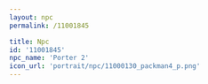 ```yaml
---
layout: npc
permalink: /11001845

title: Npc
id: '11001845'
npc_name: 'Porter 2'
icon_url: 'portrait/npc/11000130_packman4_p.png'
---
```

